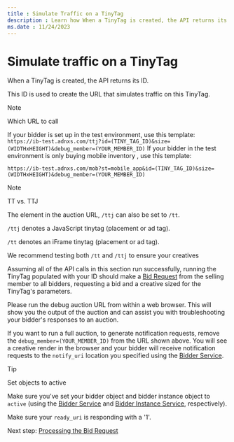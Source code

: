 ```yaml
---
title : Simulate Traffic on a TinyTag
description : Learn how When a TinyTag is created, the API returns its ID that is used to create the URL that simulates traffic on this TinyTag.
ms.date : 11/24/2023
---
```



# Simulate traffic on a TinyTag

When a TinyTag is created, the API returns its ID.

This ID is used to create the URL that simulates traffic on this
TinyTag.

> [!NOTE]
> Which URL to call
> 
> If your bidder is set up in the test environment, use this template:  
> `https://ib-test.adnxs.com/ttj?id=(TINY_TAG_ID)&size=(WIDTHxHEIGHT)&debug_member=(YOUR_MEMBER_ID)` 
> If your bidder in the test environment is only buying mobile inventory ,  use this template:

``` 
https://ib-test.adnxs.com/mob?st=mobile_app&id=(TINY_TAG_ID)&size=(WIDTHxHEIGHT)&debug_member=(YOUR_MEMBER_ID)
```

> [!NOTE]
> TT vs. TTJ
> 
> The element in the auction URL, `/ttj` can also be set to `/tt`.
> 
> `/ttj` denotes a JavaScript tinytag (placement or ad tag).
>
>`/tt` denotes an iFrame tinytag (placement or ad tag). 
>
> We recommend testing both `/tt` and `/ttj` to ensure your creatives

Assuming all of the API calls in this section run successfully, running
the TinyTag populated with your ID should make a [Bid Request](outgoing-bid-request-to-bidders.md) from the selling member to
all bidders, requesting a bid and a creative sized for the TinyTag's
parameters.

Please run the debug auction URL from within a web browser. This will
show you the output of the auction and can assist you with
troubleshooting your bidder's responses to an auction.

If you want to run a full auction, to generate notification requests,
remove the `debug_member=(YOUR_MEMBER_ID)` from the URL shown above. You
will see a creative render in the browser and your bidder will receive
notification requests to the `notify_uri` location you specified using
the [Bidder Service](bidder-service.md).

> [!TIP]
> Set objects to active
>
> Make sure you've set your bidder object and bidder instance object to `active` (using the [Bidder Service](bidder-service.md) and [Bidder Instance Service](bidder-instance-service.md), respectively). 
> 
> Make sure your `ready_uri` is responding with a '1'.

Next step: [Processing the Bid Request](process-the-bid-request.md)
